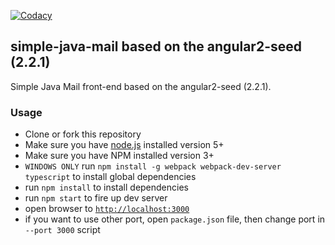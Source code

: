 [![Codacy](https://img.shields.io/codacy/grade/c2cda9fd822641ec935c7f790d63feda.svg?style=flat)](https://www.codacy.com/app/simple-java-mail/angular-app)

## simple-java-mail based on the angular2-seed (2.2.1)

Simple Java Mail front-end based on the angular2-seed (2.2.1).


### Usage
- Clone or fork this repository
- Make sure you have [node.js](https://nodejs.org/) installed version 5+
- Make sure you have NPM installed version 3+
- `WINDOWS ONLY` run `npm install -g webpack webpack-dev-server typescript` to install global dependencies
- run `npm install` to install dependencies
- run `npm start` to fire up dev server
- open browser to [`http://localhost:3000`](http://localhost:3000)
- if you want to use other port, open `package.json` file, then change port in `--port 3000` script
